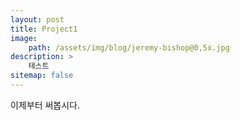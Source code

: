 ```yaml
---
layout: post
title: Project1
image:
    path: /assets/img/blog/jeremy-bishop@0,5x.jpg
description: >
    테스트
sitemap: false
---
```


이제부터 써봅시다.
